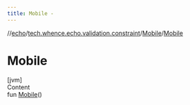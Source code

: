 ```yaml
---
title: Mobile -
---
```

//[echo](../../index.md)/[tech.whence.echo.validation.constraint](../index.md)/[Mobile](index.md)/[Mobile](-mobile.md)



# Mobile  
[jvm]  
Content  
fun [Mobile](-mobile.md)()  




